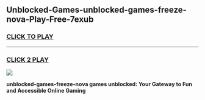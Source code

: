 
## Unblocked-Games-unblocked-games-freeze-nova-Play-Free-7exub
<h3>
<a href="https://premium76.site?title=unblocked-games-freeze-nova&ref=23A">CLICK TO PLAY</a></h3>
<hr>

<h3>
<a href="https://premium76.site?title=unblocked-games-freeze-nova&ref=23A">CLICK 2 PLAY</a>
  
</h3>

<a href="https://premium76.site?title=unblocked-games-freeze-nova&ref=23A"><img src="https://clearcache.store/games.png"></a>


**unblocked-games-freeze-nova games unblocked: Your Gateway to Fun and Accessible Online Gaming**
